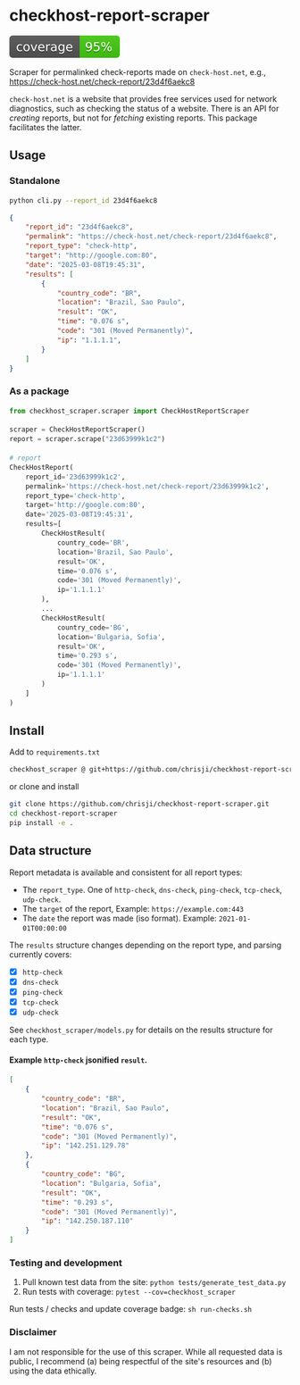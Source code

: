 # checkhost-report-scraper

![Coverage](tests/assets/coverage-badge.svg)

Scraper for permalinked check-reports made on `check-host.net`, e.g., https://check-host.net/check-report/23d4f6aekc8

`check-host.net` is a website that provides free services used for network diagnostics, such as checking the status of a website. There is an API for _creating_ reports, but not for _fetching_ existing reports. This package facilitates the latter.

## Usage

### Standalone 

```bash
python cli.py --report_id 23d4f6aekc8
```

```json
{
    "report_id": "23d4f6aekc8",
    "permalink": "https://check-host.net/check-report/23d4f6aekc8",
    "report_type": "check-http",
    "target": "http://google.com:80",
    "date": "2025-03-08T19:45:31",
    "results": [
        {
            "country_code": "BR",
            "location": "Brazil, Sao Paulo",
            "result": "OK",
            "time": "0.076 s",
            "code": "301 (Moved Permanently)",
            "ip": "1.1.1.1",
        }
    ]
}
```

### As a package

```python
from checkhost_scraper.scraper import CheckHostReportScraper

scraper = CheckHostReportScraper()
report = scraper.scrape("23d63999k1c2")

# report
CheckHostReport(
    report_id='23d63999k1c2',
    permalink='https://check-host.net/check-report/23d63999k1c2',
    report_type='check-http',
    target='http://google.com:80',
    date='2025-03-08T19:45:31',
    results=[
        CheckHostResult(
            country_code='BR',
            location='Brazil, Sao Paulo',
            result='OK',
            time='0.076 s',
            code='301 (Moved Permanently)',
            ip='1.1.1.1'
        ),
        ...
        CheckHostResult(
            country_code='BG',
            location='Bulgaria, Sofia',
            result='OK',
            time='0.293 s',
            code='301 (Moved Permanently)',
            ip='1.1.1.1'
        )
    ]
)
```

## Install

Add to `requirements.txt`

```txt
checkhost_scraper @ git+https://github.com/chrisji/checkhost-report-scraper.git@v1.0.0
```

or clone and install

```bash
git clone https://github.com/chrisji/checkhost-report-scraper.git
cd checkhost-report-scraper
pip install -e .
```

## Data structure

Report metadata is available and consistent for all report types:
 * The `report_type`. One of `http-check`, `dns-check`, `ping-check`, `tcp-check`, `udp-check`.
 * The `target` of the report, Example: `https://example.com:443`
 * The `date` the report was made (iso format). Example: `2021-01-01T00:00:00`

The `results` structure changes depending on the report type, and parsing currently covers:

 - [x] `http-check`
 - [x] `dns-check`
 - [x] `ping-check`
 - [x] `tcp-check`
 - [x] `udp-check`

See `checkhost_scraper/models.py` for details on the results structure for each type.

#### Example `http-check` jsonified `result`.

```json
[
    {
        "country_code": "BR",
        "location": "Brazil, Sao Paulo",
        "result": "OK",
        "time": "0.076 s",
        "code": "301 (Moved Permanently)",
        "ip": "142.251.129.78"
    },
    {
        "country_code": "BG",
        "location": "Bulgaria, Sofia",
        "result": "OK",
        "time": "0.293 s",
        "code": "301 (Moved Permanently)",
        "ip": "142.250.187.110"
    }
]

```

### Testing and development

1) Pull known test data from the site: `python tests/generate_test_data.py`
2) Run tests with coverage: `pytest --cov=checkhost_scraper`

Run tests / checks and update coverage badge: `sh run-checks.sh`

### Disclaimer

I am not responsible for the use of this scraper. While all requested data is public, I recommend (a) being respectful of the site's resources and (b) using the data ethically.
